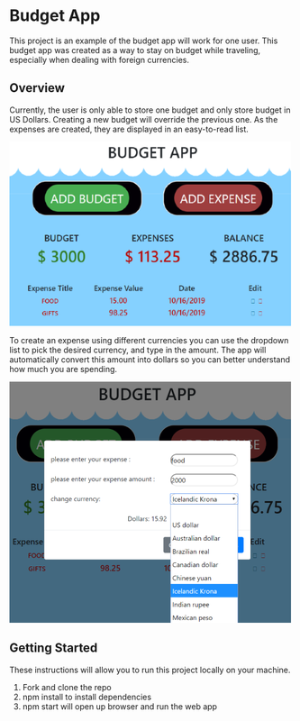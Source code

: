 # Budget App

This project is an example of the budget app will work for one user. This budget app was created as a way to stay on budget while traveling, especially when dealing with foreign currencies. 




## Overview
Currently, the user is only able to store one budget and only store budget in US Dollars.  Creating a new budget will override the previous one. As the expenses are created, they are displayed in an easy-to-read list.

<img src="images/BudgetAppScreenShot2.png" />

To create an expense using different currencies you can use the dropdown list to pick the desired currency, and type in the amount. The app will automatically convert this amount into dollars so you can better understand how much you are spending.

<img src="images/conversionScreenShot2.png" />

## Getting Started

These instructions will allow you to run this project locally on your machine.

1. Fork and clone the repo
1. npm install to install dependencies
1. npm start will open up browser and run the web app

